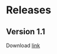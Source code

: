 # Releases


## Version 1.1

Download [link](https://github.com/electronut/ElectronutLabs-Bumpy/releases/download/v1.1/bumpy-rev1.1.bin)

